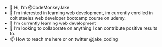 - 👋 Hi, I’m @CodeMonkeyJake
- 👀 I’m interested in learning web development, im currently enrolled in colt steeles web developer bootcamp course on udemy.
- 🌱 I’m currently learning web development
- 💞️ I’m looking to collaborate on anything I can contribute positive results to.
- 📫 How to reach me here or on twitter @jake_coding

<!---
CodeMonkeyJake/CodeMonkeyJake is a ✨ special ✨ repository because its `README.md` (this file) appears on your GitHub profile.
You can click the Preview link to take a look at your changes.
--->

